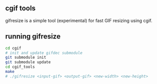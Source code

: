 ## cgif tools
gifresize is a simple tool (experimental) for fast GIF resizing using cgif.

## running gifresize
```sh
cd cgif
# init and update gifdec submodule
git submodule init
git submodule update
cd cgif_tools
make
# ./gifresize <input-gif> <output-gif> <new-width> <new-height>
```
